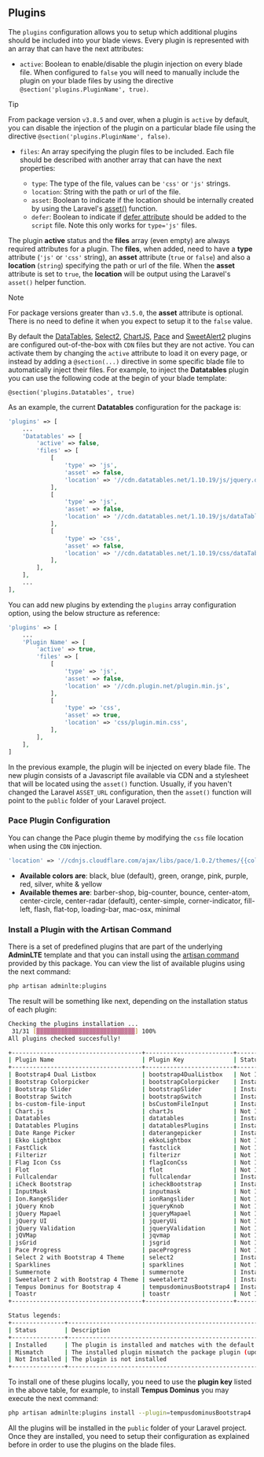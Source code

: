 ## Plugins

The `plugins` configuration allows you to setup which additional plugins should be included into your blade views. Every plugin is represented with an array that can have the next attributes:

- `active`: Boolean to enable/disable the plugin injection on every blade file. When configured to `false` you will need to manually include the plugin on your blade files by using the directive `@section('plugins.PluginName', true)`.

> [!Tip]
> From package version `v3.8.5` and over, when a plugin is `active` by default, you can disable the injection of the plugin on a particular blade file using the directive `@section('plugins.PluginName', false)`.

- `files`: An array specifying the plugin files to be included. Each file should be described with another array that can have the next properties:

  - `type`: The type of the file, values can be `'css'` or `'js'` strings.
  - `location`: String with the path or url of the file.
  - `asset`: Boolean to indicate if the location should be internally created by using the Laravel's [asset()](https://laravel.com/docs/helpers#method-asset) function.
  - `defer`: Boolean to indicate if [defer attribute](https://developer.mozilla.org/en-US/docs/Web/HTML/Element/script#attr-defer) should be added to the `script` file. Note this only works for `type='js'` files.

The plugin **active** status and the **files** array (even empty) are always required attributes for a plugin. The **files**, when added, need to have a **type** attribute (`'js'` or `'css'` string), an **asset** attribute (`true` or `false`) and also a **location** (`string`) specifying the path or url of the file. When the **asset** attribute is set to `true`, the **location** will be output using the Laravel's `asset()` helper function.

> [!Note]
> For package versions greater than `v3.5.0`, the **asset** attribute is optional. There is no need to define it when you expect to setup it to the `false` value.

By default the [DataTables](https://datatables.net/), [Select2](https://select2.github.io/), [ChartJS](https://www.chartjs.org/), [Pace](http://github.hubspot.com/pace/docs/welcome/) and [SweetAlert2](https://sweetalert2.github.io/) plugins are configured out-of-the-box with `CDN` files but they are not active. You can activate them by changing the `active` attribute to load it on every page, or instead by adding a `@section(...)` directive in some specific blade file to automatically inject their files. For example, to inject the **Datatables** plugin you can use the following code at the begin of your blade template:

```blade
@section('plugins.Datatables', true)
```

As an example, the current **Datatables** configuration for the package is:

```php
'plugins' => [
    ...
    'Datatables' => [
        'active' => false,
        'files' => [
            [
                'type' => 'js',
                'asset' => false,
                'location' => '//cdn.datatables.net/1.10.19/js/jquery.dataTables.min.js',
            ],
            [
                'type' => 'js',
                'asset' => false,
                'location' => '//cdn.datatables.net/1.10.19/js/dataTables.bootstrap4.min.js',
            ],
            [
                'type' => 'css',
                'asset' => false,
                'location' => '//cdn.datatables.net/1.10.19/css/dataTables.bootstrap4.min.css',
            ],
        ],
    ],
    ...
],
```

You can add new plugins by extending the `plugins` array configuration option, using the below structure as reference:

```php
'plugins' => [
    ...
    'Plugin Name' => [
        'active' => true,
        'files' => [
            [
                'type' => 'js',
                'asset' => false,
                'location' => '//cdn.plugin.net/plugin.min.js',
            ],
            [
                'type' => 'css',
                'asset' => true,
                'location' => 'css/plugin.min.css',
            ],
        ],
    ],
]
```

In the previous example, the plugin will be injected on every blade file. The new plugin consists of a Javascript file available via CDN and a stylesheet that will be located using the `asset()` function. Usually, if you haven't changed the Laravel `ASSET_URL` configuration, then the `asset()` function will point to the `public` folder of your Laravel project.

### Pace Plugin Configuration

You can change the Pace plugin theme by modifying the `css` file location when using the `CDN` injection.

```php
'location' => '//cdnjs.cloudflare.com/ajax/libs/pace/1.0.2/themes/{{color}}/pace-theme-{{theme}}.min.css',
```

- __Available colors are__: black, blue (default), green, orange, pink, purple, red, silver, white & yellow
- __Available themes are__: barber-shop, big-counter, bounce, center-atom, center-circle, center-radar (default), center-simple, corner-indicator, fill-left, flash, flat-top, loading-bar, mac-osx, minimal

### Install a Plugin with the Artisan Command

There is a set of predefined plugins that are part of the underlying **AdminLTE** template and that you can install using the [artisan command](/sections/overview/artisan_console_commands#the-adminlteplugins-command) provided by this package. You can view the list of available plugins using the next command:

```sh
php artisan adminlte:plugins
```

The result will be something like next, depending on the installation status of each plugin:

```sh
Checking the plugins installation ...
 31/31 [▓▓▓▓▓▓▓▓▓▓▓▓▓▓▓▓▓▓▓▓▓▓▓▓▓▓▓▓] 100%
All plugins checked succesfully!

+-------------------------------------+-------------------------+---------------+
| Plugin Name                         | Plugin Key              | Status        |
+-------------------------------------+-------------------------+---------------+
| Bootstrap4 Dual Listbox             | bootstrap4DualListbox   | Not Installed |
| Bootstrap Colorpicker               | bootstrapColorpicker    | Installed     |
| Bootstrap Slider                    | bootstrapSlider         | Installed     |
| Bootstrap Switch                    | bootstrapSwitch         | Installed     |
| bs-custom-file-input                | bsCustomFileInput       | Installed     |
| Chart.js                            | chartJs                 | Not Installed |
| Datatables                          | datatables              | Installed     |
| Datatables Plugins                  | datatablesPlugins       | Installed     |
| Date Range Picker                   | daterangepicker         | Installed     |
| Ekko Lightbox                       | ekkoLightbox            | Not Installed |
| FastClick                           | fastclick               | Not Installed |
| Filterizr                           | filterizr               | Not Installed |
| Flag Icon Css                       | flagIconCss             | Not Installed |
| Flot                                | flot                    | Not Installed |
| Fullcalendar                        | fullcalendar            | Installed     |
| iCheck Bootstrap                    | icheckBootstrap         | Installed     |
| InputMask                           | inputmask               | Not Installed |
| Ion.RangeSlider                     | ionRangslider           | Not Installed |
| jQuery Knob                         | jqueryKnob              | Not Installed |
| jQuery Mapael                       | jqueryMapael            | Not Installed |
| jQuery UI                           | jqueryUi                | Not Installed |
| jQuery Validation                   | jqueryValidation        | Not Installed |
| jQVMap                              | jqvmap                  | Not Installed |
| jsGrid                              | jsgrid                  | Not Installed |
| Pace Progress                       | paceProgress            | Not Installed |
| Select 2 with Bootstrap 4 Theme     | select2                 | Installed     |
| Sparklines                          | sparklines              | Not Installed |
| Summernote                          | summernote              | Installed     |
| Sweetalert 2 with Bootstrap 4 Theme | sweetalert2             | Installed     |
| Tempus Dominus for Bootstrap 4      | tempusdominusBootstrap4 | Installed     |
| Toastr                              | toastr                  | Not Installed |
+-------------------------------------+-------------------------+---------------+

Status legends:
+---------------+----------------------------------------------------------------------------------------+
| Status        | Description                                                                            |
+---------------+----------------------------------------------------------------------------------------+
| Installed     | The plugin is installed and matches with the default package plugin                    |
| Mismatch      | The installed plugin mismatch the package plugin (update available or plugin modified) |
| Not Installed | The plugin is not installed                                                            |
+---------------+----------------------------------------------------------------------------------------+
```

To install one of these plugins locally, you need to use the **plugin key** listed in the above table, for example, to install **Tempus Dominus** you may execute the next command:

```sh
php artisan adminlte:plugins install --plugin=tempusdominusBootstrap4
```

All the plugins will be installed in the `public` folder of your Laravel project. Once they are installed, you need to setup their configuration as explained before in order to use the plugins on the blade files.

